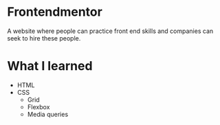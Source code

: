 # Frontendmentor

A website where people can practice front end skills and companies can seek to hire these people.    

# What I learned 

* HTML   
* CSS    
    * Grid
    * Flexbox
    * Media queries
